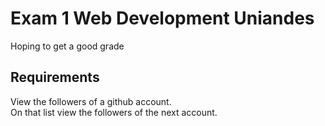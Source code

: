 # Exam 1 Web Development Uniandes
Hoping to get a good grade

## Requirements

View the followers of a github account. <br>
On that list view the followers of the next account.
